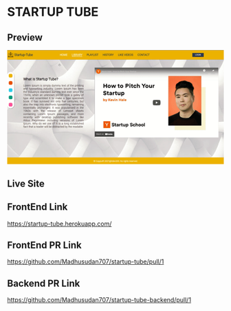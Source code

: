 # STARTUP TUBE
## Preview

![Live Gif](preview.gif)
## Live Site

## FrontEnd Link
https://startup-tube.herokuapp.com/

## FrontEnd PR Link
https://github.com/Madhusudan707/startup-tube/pull/1

## Backend PR Link
https://github.com/Madhusudan707/startup-tube-backend/pull/1